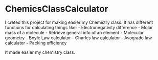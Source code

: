 # ChemicsClassCalculator
I creted this project for making easier my Chemistry class. It has different functions for calculating things like:
      - Electronegativity difference
      - Molar mass of a molecule
      - Retrieve general info of an element
      - Molecular geometry
      - Boyle Law calculator
      - Charles law calculator
      - Avogrado law calculator
      - Packing efficiency
      
  It made easier my chemistry class.
